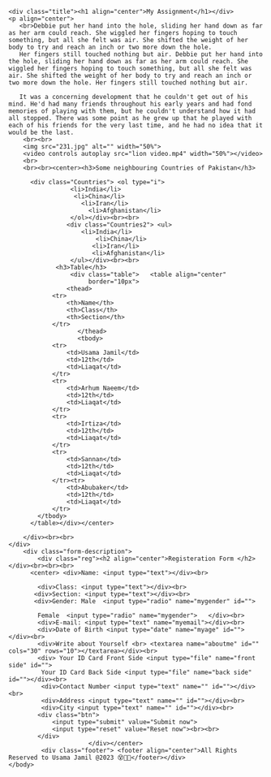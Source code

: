<!DOCTYPE html>
<html lang="en">
<head>
    <meta charset="UTF-8">
    <meta name="viewport" content="width=device-width, initial-scale=1.0">
    <title>Assignment</title>
<link rel="stylesheet" href="style2.css">
</head>
<body>
    <div class="wholebody">
        
    <div class="title"><h1 align="center">My Assignment</h1></div>
    <p align="center">
       <br>Debbie put her hand into the hole, sliding her hand down as far as her arm could reach. She wiggled her fingers hoping to touch something, but all she felt was air. She shifted the weight of her body to try and reach an inch or two more down the hole. 
       Her fingers still touched nothing but air. Debbie put her hand into the hole, sliding her hand down as far as her arm could reach. She wiggled her fingers hoping to touch something, but all she felt was air. She shifted the weight of her body to try and reach an inch or two more down the hole. Her fingers still touched nothing but air.
        
       It was a concerning development that he couldn't get out of his mind. He'd had many friends throughout his early years and had fond memories of playing with them, but he couldn't understand how it had all stopped. There was some point as he grew up that he played with each of his friends for the very last time, and he had no idea that it would be the last.
        <br><br>
        <img src="231.jpg" alt="" width="50%">
        <video controls autoplay src="lion video.mp4" width="50%"></video>
        <br>
        <br><br><center><h3>Some neighbouring Countries of Pakistan</h3>
        
          <div class="Countries"> <ol type="i">
                     <li>India</li>
                      <li>China</li>
                        <li>Iran</li>
                          <li>Afghanistan</li>
                     </ol></div><br><br>
                    <div class="Countries2"> <ul>
                        <li>India</li>
                            <li>China</li>
                           <li>Iran</li>
                           <li>Afghanistan</li>
                     </ul></div><br><br>
                 <h3>Table</h3>
                     <div class="table">   <table align="center"
                          border="10px">
                    <thead>
                <tr>
                    <th>Name</th>
                    <th>Class</th>
                    <th>Section</th>
                </tr>
                       </thead>
                       <tbody>
                <tr>
                    <td>Usama Jamil</td>
                    <td>12th</td>
                    <td>Liaqat</td>
                </tr>
                <tr>
                    <td>Arhum Naeem</td>
                    <td>12th</td>
                    <td>Liaqat</td>
                </tr>
                <tr>
                    <td>Irtiza</td>
                    <td>12th</td>
                    <td>Liaqat</td>
                </tr>
                <tr>
                    <td>Sannan</td>
                    <td>12th</td>
                    <td>Liaqat</td>
                </tr><tr>
                    <td>Abubaker</td>
                    <td>12th</td>
                    <td>Liaqat</td>
                </tr>
            </tbody>
          </table></div></center>
      
        </div><br><br>
    </div>
        <div class="form-description">
            <div class="reg"><h2 align="center">Registeration Form </h2></div><br><br><br>
          <center> <div>Name: <input type="text"></div><br>
         
            <div>Class: <input type="text"></div><br>
           <div>Section: <input type="text"></div><br>
           <div>Gender: Male  <input type="radio" name="mygender" id="">   
          
            Female  <input type="radio" name="mygender">   </div><br>
            <div>E-mail: <input type="text" name="myemail"></div><br>
            <div>Date of Birth <input type="date" name="myage" id=""></div><br>
            <div>Write about Yourself <br> <textarea name="aboutme" id="" cols="30" rows="10"></textarea></div><br>
            <div> Your ID Card Front Side <input type="file" name="front side" id="">
             Your ID Card Back Side <input type="file" name="back side" id=""></div><br>
             <div>Contact Number <input type="text" name="" id=""></div><br>
             <div>Address <input type="text" name="" id=""></div><br>
             <div>City <input type="text" name="" id=""></div><br>
            <div class="btn">
                <input type="submit" value="Submit now">
                <input type="reset" value="Reset now"><br><br>
            </div>
                          </div></center>
             <div class="footer"> <footer align="center">All Rights Reserved to Usama Jamil @2023 😵🤪🤪</footer></div>
    </body>
</html>
